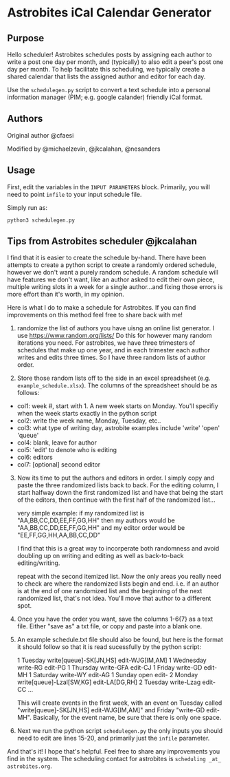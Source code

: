 # Astrobites iCal Calendar Generator

## Purpose

Hello scheduler!  Astrobites schedules posts by assigning each author to write a post one day per month, and (typically) to also edit a peer's post one day per month.  To help facilitate this scheduling, we typically create a shared calendar that lists the assigned author and editor for each day.

Use the `schedulegen.py` script to convert a text schedule into a personal information manager (PIM; e.g. google calander) friendly iCal format.

## Authors

Original author @cfaesi

Modified by @michaelzevin, @jkcalahan, @nesanders

## Usage

First, edit the variables in the `INPUT PARAMETERS` block.  Primarily, you will need to point `infile` to your input schedule file.

Simply run as:

```
python3 schedulegen.py
```

## Tips from Astrobites scheduler @jkcalahan

I find that it is easier to create the schedule by-hand. There have been attempts to create a python script to create a randomly ordered schedule, however we don't want a purely random schedule. A random schedule will have features we don't want, like an author asked to edit their own piece, multiple writing slots in a week for a single author...and fixing those errors is more effort than it's worth, in my opinion.

Here is what I do to make a schedule for Astrobites. If you can find improvements on this method feel free to share back with me!

1. randomize the list of authors you have uisng an online list generator. I use https://www.random.org/lists/ Do this for however many random iterations you need. For astrobites, we have three trimesters of schedules that make up one year, and in each trimester each author writes and edits three times. So I have three random lists of author order.

2. Store those random lists off to the side in an excel spreadsheet (e.g. `example_schedule.xlsx`). The columns of the spreadsheet should be as follows:

* col1: week #, start with 1. A new week starts on Monday. You'll specifiy when the week starts exactly in the python script
* col2: write the week name, Monday, Tuesday, etc..
* col3: what type of writing day, astrobite examples include 'write' 'open' 'queue'
* col4: blank, leave for author
* col5: 'edit' to denote who is editing
* col6: editors
* col7: [optional] second editor
    
3. Now its time to put the authors and editors in order. I simply copy and paste the three randomized lists back to back. For the editing column, I start halfway down the first randomized list and have that being the start of the editors, then continue with the first half of the randomized list...

    very simple example: if my randomized list is "AA,BB,CC,DD,EE,FF,GG,HH"
    then my authors would be "AA,BB,CC,DD,EE,FF,GG,HH"
    and my editor order would be "EE,FF,GG,HH,AA,BB,CC,DD"
    
    I find that this is a great way to incorperate both randomness and avoid doubling up on writing and editing as well as back-to-back editing/writing.
    
    repeat with the second itemized list. Now the only areas you really need to check are where the randomized lists begin and end. i.e. if an author is at the end of one randomized list and the beginning of the next randomized list, that's not idea. You'll move that author to a different spot. 
    
4. Once you have the order you want, save the columns 1-6{7} as a text file. Either "save as" a txt file, or copy and paste into a blank one.

5. An example schedule.txt file should also be found, but here is the format it should follow so that it is read sucessfully by the python script:

    1 Tuesday	write[queue]-SK[JN,HS] edit-WJG[IM,AM]
    1 Wednesday	write-RG edit-PG
    1 Thursday	write-GFA edit-CJ
    1 Friday	write-GD edit-MH
    1 Saturday	write-WY edit-AG
    1 Sunday	open	 edit-
    2 Monday	write[queue]-Lzal[SW,KG] edit-LA[DG,RH]
    2 Tuesday	write-Lzag edit-CC
    ...
    
    This will create events in the first week, with an event on Tuesday called "write[queue]-SK[JN,HS] edit-WJG[IM,AM]" and Friday "write-GD edit-MH". Basically, for the event name, be sure that there is only one space. 
    
6. Next we run the python script `schedulegen.py` the only inputs you should need to edit are lines 15-20, and primarily just the `infile` parameter.

And that's it! I hope that's helpful. Feel free to share any improvements you find in the system. The scheduling contact for astrobites is `scheduling _at_ astrobites.org`.
